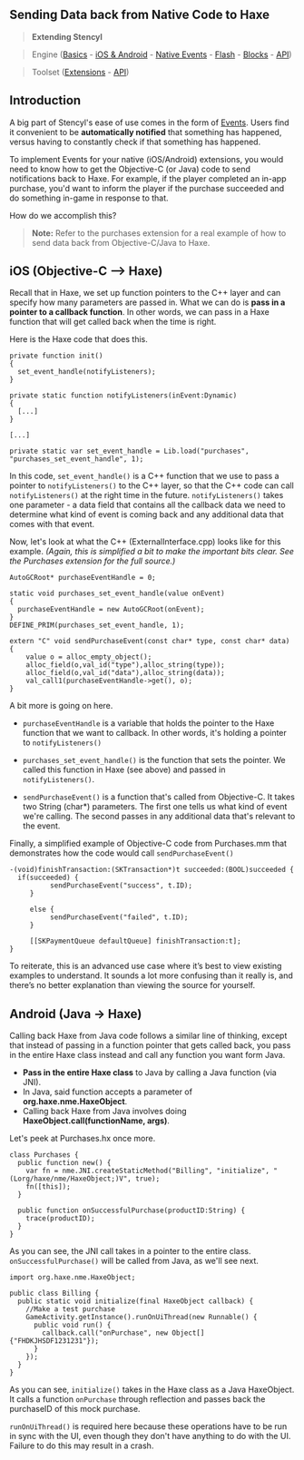 ## Sending Data back from Native Code to Haxe


> **Extending Stencyl**

> Engine ([Basics](http://www.stencyl.com/help/view/how-to-create-engine-extension/) - [iOS & Android](http://www.stencyl.com/help/view/how-to-create-native-engine-extension/) - [Native Events](http://www.stencyl.com/help/view/native-callbacks/) - [Flash](http://www.stencyl.com/help/view/flash-extensions/) - [Blocks](http://www.stencyl.com/help/view/adding-blocks/) - [API](http://static.stencyl.com/api/33/))

> Toolset ([Extensions](http://www.stencyl.com/help/view/creating-extensions/) - [API](http://api.stencyl.com/extensions/))


## Introduction

A big part of Stencyl's ease of use comes in the form of [Events](Events). Users find it convenient to be **automatically notified** that something has happened, versus having to constantly check if that something has happened.

To implement Events for your native (iOS/Android) extensions, you would need to know how to get the Objective-C (or Java) code to send notifications back to Haxe. For example, if the player completed an in-app purchase, you'd want to inform the player if the purchase succeeded and do something in-game in response to that.

How do we accomplish this?

> **Note:** Refer to the purchases extension for a real example of how to send data back from Objective-C/Java to Haxe.


## iOS (Objective-C --> Haxe)

Recall that in Haxe, we set up function pointers to the C++ layer and can specify how many parameters are passed in. What we can do is **pass in a pointer to a callback function**. In other words, we can pass in a Haxe function that will get called back when the time is right.

Here is the Haxe code that does this.

```
private function init()
{
  set_event_handle(notifyListeners);
}

private static function notifyListeners(inEvent:Dynamic)
{
  [...]
}

[...]

private static var set_event_handle = Lib.load("purchases", "purchases_set_event_handle", 1);
```

In this code, `set_event_handle()` is a C++ function that we use to pass a pointer to `notifyListeners()` to the C++ layer, so that the C++ code can call `notifyListeners()` at the right time in the future. `notifyListeners()` takes one parameter - a data field that contains all the callback data we need to determine what kind of event is coming back and any additional data that comes with that event.

Now, let's look at what the C++ (ExternalInterface.cpp) looks like for this example. *(Again, this is simplified a bit to make the important bits clear. See the Purchases extension for the full source.)*

```
AutoGCRoot* purchaseEventHandle = 0;

static void purchases_set_event_handle(value onEvent)
{
  purchaseEventHandle = new AutoGCRoot(onEvent);
}
DEFINE_PRIM(purchases_set_event_handle, 1);

extern "C" void sendPurchaseEvent(const char* type, const char* data)
{
    value o = alloc_empty_object();
    alloc_field(o,val_id("type"),alloc_string(type));
    alloc_field(o,val_id("data"),alloc_string(data));
    val_call1(purchaseEventHandle->get(), o);
}
```

A bit more is going on here.

* `purchaseEventHandle` is a variable that holds the pointer to the Haxe function that we want to callback. In other words, it's holding a pointer to `notifyListeners()`

* `purchases_set_event_handle()` is the function that sets the pointer. We called this function in Haxe (see above) and passed in `notifyListeners()`.

* `sendPurchaseEvent()` is a function that's called from Objective-C. It takes two String (char*) parameters. The first one tells us what kind of event we're calling. The second passes in any additional data that's relevant to the event.

Finally, a simplified example of Objective-C code from Purchases.mm that demonstrates how the code would call `sendPurchaseEvent()`

```
-(void)finishTransaction:(SKTransaction*)t succeeded:(BOOL)succeeded {
  if(succeeded) {
		  sendPurchaseEvent("success", t.ID);
	 }

	 else {
		  sendPurchaseEvent("failed", t.ID);
	 }

	 [[SKPaymentQueue defaultQueue] finishTransaction:t];
}
```

To reiterate, this is an advanced use case where it’s best to view existing examples to understand. It sounds a lot more confusing than it really is, and there’s no better explanation than viewing the source for yourself.


## Android (Java -> Haxe)

Calling back Haxe from Java code follows a similar line of thinking, except that instead of passing in a function pointer that gets called back, you pass in the entire Haxe class instead and call any function you want form Java.

* **Pass in the entire Haxe class** to Java by calling a Java function (via JNI).
* In Java, said function accepts a parameter of **org.haxe.nme.HaxeObject**.
* Calling back Haxe from Java involves doing **HaxeObject.call(functionName, args)**.

Let's peek at Purchases.hx once more.

```
class Purchases {	
  public function new() {
    var fn = nme.JNI.createStaticMethod("Billing", "initialize", "(Lorg/haxe/nme/HaxeObject;)V", true);
    fn([this]);
  }

  public function onSuccessfulPurchase(productID:String) {
    trace(productID);
  }
}
```

As you can see, the JNI call takes in a pointer to the entire class. `onSuccessfulPurchase()` will be called from Java, as we'll see next.

```
import org.haxe.nme.HaxeObject;

public class Billing {
  public static void initialize(final HaxeObject callback) {
    //Make a test purchase
    GameActivity.getInstance().runOnUiThread(new Runnable() { 
      public void run() {
        callback.call("onPurchase", new Object[] {"FHDKJHSDF1231231"});
      }
    });
  }
}
```

As you can see, `initialize()` takes in the Haxe class as a Java HaxeObject. It calls a function `onPurchase` through reflection and passes back the purchaseID of this mock purchase.

`runOnUiThread()` is required here because these operations have to be run in sync with the UI, even though they don't have anything to do with the UI. Failure to do this may result in a crash.
